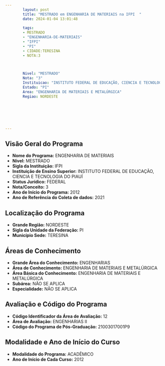 ```yaml
---
        layout: post
        title: "MESTRADO em ENGENHARIA DE MATERIAIS na IFPI  "
        date: 2024-01-04 13:01:48
     
        tags:
        - MESTRADO
        - "ENGENHARIA-DE-MATERIAIS"
        - "IFPI"
        - "PI"
        - CIDADE:TERESINA
        - NOTA:3
        
       

        Nivel: "MESTRADO"
        Nota: "3"
        Instituicao: "INSTITUTO FEDERAL DE EDUCAÇÃO, CIENCIA E TECNOLOGIA DO PIAUÍ"
        Estado: "PI"
        Area: "ENGENHARIA DE MATERIAIS E METALÚRGICA"
        Regiao: NORDESTE
        
        
        
        
        
        
---
```

## Visão Geral do Programa
- **Nome do Programa:** ENGENHARIA DE MATERIAIS
- **Nível:** MESTRADO
- **Sigla da Instituição:** IFPI
- **Instituição de Ensino Superior:** INSTITUTO FEDERAL DE EDUCAÇÃO, CIENCIA E TECNOLOGIA DO PIAUÍ
- **Status Jurídico:** FEDERAL
- **Nota/Conceito:** 3
- **Ano de Início do Programa:** 2012
- **Ano de Referência do Coleta de dados:** 2021

## Localização do Programa
- **Grande Região:** NORDESTE
- **Sigla da Unidade da Federação:** PI
- **Município Sede:** TERESINA

## Áreas de Conhecimento
- **Grande Área do Conhecimento:** ENGENHARIAS
- **Área de Conhecimento:** ENGENHARIA DE MATERIAIS E METALÚRGICA
- **Área Básica do Conhecimento:** ENGENHARIA DE MATERIAIS E METALÚRGICA
- **Subárea:** NÃO SE APLICA
- **Especialidade:** NÃO SE APLICA

## Avaliação e Código do Programa
- **Código Identificador da Área de Avaliação:** 12
- **Área de Avaliação:** ENGENHARIAS II
- **Código do Programa de Pós-Graduação:** 21003017001P9


## Modalidade e Ano de Início do Curso
- **Modalidade do Programa:** ACADÊMICO
- **Ano de Início de Cada Curso:** 2012
